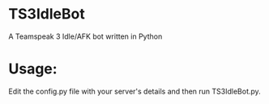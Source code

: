 TS3IdleBot
==========

A Teamspeak 3 Idle/AFK bot written in Python

Usage: 
======
Edit the config.py file with your server's details and then run TS3IdleBot.py.

